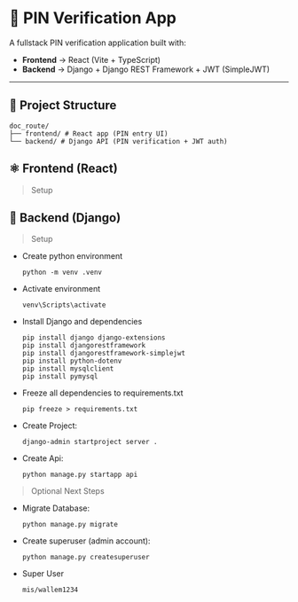# 🔐 PIN Verification App

A fullstack PIN verification application built with:

- **Frontend** → React (Vite + TypeScript)
- **Backend** → Django + Django REST Framework + JWT (SimpleJWT)

---

## 📂 Project Structure
```
doc_route/
├── frontend/ # React app (PIN entry UI)
└── backend/ # Django API (PIN verification + JWT auth)
```

## ⚛️ Frontend (React)
> Setup 


## 🐍 Backend (Django)

> Setup
- Create python environment
    ```
    python -m venv .venv
    ```
- Activate environment
    ```
    venv\Scripts\activate
    ```
- Install Django and dependencies
    ```
    pip install django django-extensions
    pip install djangorestframework
    pip install djangorestframework-simplejwt
    pip install python-dotenv
    pip install mysqlclient
    pip install pymysql
    ```
- Freeze all dependencies to requirements.txt
    ```
    pip freeze > requirements.txt
    ```
- Create Project:
    ```
    django-admin startproject server .
    ```
- Create Api:
    ```
    python manage.py startapp api
    
> Optional Next Steps
- Migrate Database:
    ```
    python manage.py migrate
    ```
- Create superuser (admin account):
    ```
    python manage.py createsuperuser
    ```
- Super User
    ```
    mis/wallem1234
    ```